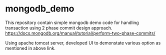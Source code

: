 # mongodb_demo
This repository contain simple mongodb demo code for handling transaction using 2 phase commit design approach.
https://docs.mongodb.org/manual/tutorial/perform-two-phase-commits/

Using apache tomcat server, developed UI to demonstate various option as mentioned in above link. 

